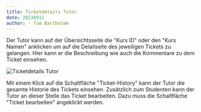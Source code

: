 ```yaml
---
title: Ticketdetails Tutor 
date: 20230911
author: - Tom Bartholmé
---
```


Der Tutor kann auf der Übersichtsseite die "Kurs ID" oder den "Kurs Namen" anklicken
um auf die Delailseite des jeweiligen Tickets zu gelangen. Hier kann er die Beschreibung
wie auch die Kommentare zu dem Ticket einsehen.

![Ticketdetails Tutor](ticket_detail_tutor.png)

Mit einem Klick auf die Schaltfläche "Ticket-History" kann der Tutor die gesamte 
Historie des Tickets einsehen.
Zusätzlich zum Studenten kann der Tutor an dieser Stelle das Ticket bearbeiten. Dazu muss
die Schaltfläche "Ticket bearbeiten" angeklickt werden.